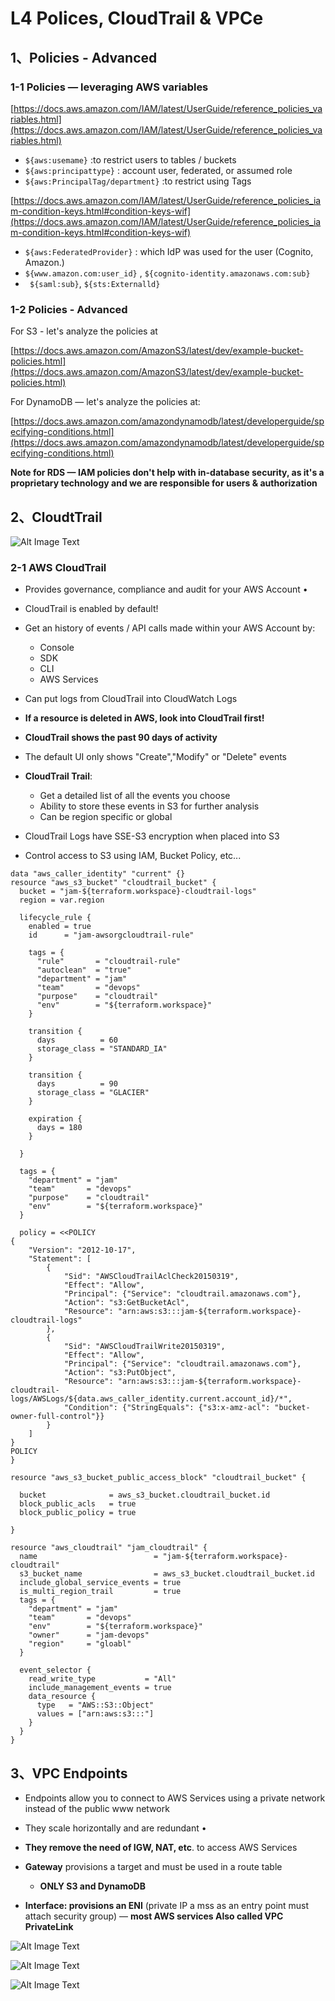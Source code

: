 # **L4 Polices, CloudTrail & VPCe**


## **1、Policies - Advanced**

### **1-1 Policies — leveraging AWS variables**


[https://docs.aws.amazon.com/IAM/latest/UserGuide/reference_policies_variables.html](https://docs.aws.amazon.com/IAM/latest/UserGuide/reference_policies_variables.html) 


* `${aws:usemame}` :to restrict users to tables / buckets  
* `${aws:principattype}` : account user, federated, or assumed role 
* `${aws:PrincipalTag/department}` :to restrict using Tags 

[https://docs.aws.amazon.com/IAM/latest/UserGuide/reference_policies_iam-condition-keys.html#condition-keys-wif](https://docs.aws.amazon.com/IAM/latest/UserGuide/reference_policies_iam-condition-keys.html#condition-keys-wif)


* `${aws:FederatedProvider}` : which IdP was used for the user (Cognito, Amazon.) 
* `${www.amazon.com:user_id}` , `${cognito-identity.amazonaws.com:sub}` 
* ` ${saml:sub}`, `${sts:Externalld}` 



### **1-2 Policies - Advanced**

 
For S3 - let's analyze the policies at

[https://docs.aws.amazon.com/AmazonS3/latest/dev/example-bucket-policies.html](https://docs.aws.amazon.com/AmazonS3/latest/dev/example-bucket-policies.html)  


For DynamoDB — let's analyze the policies at: 

[https://docs.aws.amazon.com/amazondynamodb/latest/developerguide/specifying-conditions.html](https://docs.aws.amazon.com/amazondynamodb/latest/developerguide/specifying-conditions.html) 


**Note for RDS — IAM policies don't help with in-database security, as it's a proprietary technology and we are responsible for users & authorization** 


## **2、CloudtTrail**

![Alt Image Text](../images/35_1.png "body image")

### **2-1 AWS CloudTrail**

*  Provides governance, compliance and audit for your AWS Account •
*  CloudTrail is enabled by default! 
*  Get an history of events / API calls made within your AWS Account by: 
	*  Console 
	*  SDK 
	*  CLI 
	*  AWS Services 

* Can put logs from CloudTrail into CloudWatch Logs 
* **If a resource is deleted in AWS, look into CloudTrail first!** 
* **CloudTrail shows the past 90 days of activity**
* The default UI only shows "Create","Modify" or "Delete" events 
* **CloudTrail Trail**: 
	* Get a detailed list of all the events you choose 
	* Ability to store these events in S3 for further analysis 
	* Can be region specific or global 

* CloudTrail Logs have SSE-S3 encryption when placed into S3 
* Control access to S3 using IAM, Bucket Policy, etc... 


```
data "aws_caller_identity" "current" {}
resource "aws_s3_bucket" "cloudtrail_bucket" {
  bucket = "jam-${terraform.workspace}-cloudtrail-logs"
  region = var.region

  lifecycle_rule {
    enabled = true
    id      = "jam-awsorgcloudtrail-rule"

    tags = {
      "rule"       = "cloudtrail-rule"
      "autoclean"  = "true"
      "department" = "jam"
      "team"       = "devops"
      "purpose"    = "cloudtrail"
      "env"        = "${terraform.workspace}"
    }

    transition {
      days          = 60
      storage_class = "STANDARD_IA"
    }

    transition {
      days          = 90
      storage_class = "GLACIER"
    }

    expiration {
      days = 180
    }

  }

  tags = {
    "department" = "jam"
    "team"       = "devops"
    "purpose"    = "cloudtrail"
    "env"        = "${terraform.workspace}"
  }

  policy = <<POLICY
{
    "Version": "2012-10-17",
    "Statement": [
        {
            "Sid": "AWSCloudTrailAclCheck20150319",
            "Effect": "Allow",
            "Principal": {"Service": "cloudtrail.amazonaws.com"},
            "Action": "s3:GetBucketAcl",
            "Resource": "arn:aws:s3:::jam-${terraform.workspace}-cloudtrail-logs"
        },
        {
            "Sid": "AWSCloudTrailWrite20150319",
            "Effect": "Allow",
            "Principal": {"Service": "cloudtrail.amazonaws.com"},
            "Action": "s3:PutObject",
            "Resource": "arn:aws:s3:::jam-${terraform.workspace}-cloudtrail-logs/AWSLogs/${data.aws_caller_identity.current.account_id}/*",
            "Condition": {"StringEquals": {"s3:x-amz-acl": "bucket-owner-full-control"}}
        }
    ]
} 
POLICY
}

resource "aws_s3_bucket_public_access_block" "cloudtrail_bucket" {

  bucket              = aws_s3_bucket.cloudtrail_bucket.id
  block_public_acls   = true
  block_public_policy = true
  
}

resource "aws_cloudtrail" "jam_cloudtrail" {
  name                          = "jam-${terraform.workspace}-cloudtrail"
  s3_bucket_name                = aws_s3_bucket.cloudtrail_bucket.id
  include_global_service_events = true
  is_multi_region_trail         = true
  tags = {
    "department" = "jam"
    "team"       = "devops"
    "env"        = "${terraform.workspace}"
    "owner"      = "jam-devops"
    "region"     = "gloabl"
  }

  event_selector {
    read_write_type           = "All"
    include_management_events = true
    data_resource {
      type   = "AWS::S3::Object"
      values = ["arn:aws:s3:::"]
    }
  }
}
```

## **3、VPC Endpoints**


* Endpoints allow you to connect to AWS Services using a private network instead of the public www network 
*  They scale horizontally and are redundant •
*  **They remove the need of IGW, NAT, etc**. to access AWS Services 
* **Gateway** provisions a target and must be used in a route table 
	* **ONLY S3 and DynamoDB** 

* **Interface: provisions an ENI** (private IP a mss as an entry point must attach security group) — **most AWS services Also called VPC PrivateLink** 



![Alt Image Text](../images/35_4.png "body image")


![Alt Image Text](../images/35_2.png "body image")

![Alt Image Text](../images/35_3.png "body image")
